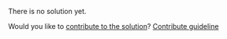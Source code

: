 
There is no solution yet.

Would you like to [contribute to the solution](https://github.com/BFEdev/BFE.dev-solutions/blob/main/problem/roman-numerals-to-integer_en.md)? [Contribute guideline](https://github.com/BFEdev/BFE.dev-solutions#how-to-contribute)

